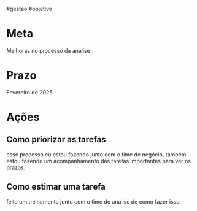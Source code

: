 #gestao #objetivo 
# Meta 
Melhoras no processo da análise
# Prazo 
Fevereiro de 2025 
# Ações 
## Como priorizar as tarefas 
esse processo eu estou fazendo junto com o time de negócio, também estou fazendo um acompanhamento das tarefas importantes para ver os prazos. 
## Como estimar uma tarefa
feito um treinamento junto com o time de analise de como fazer isso. 
